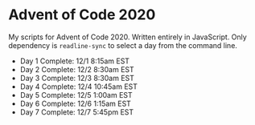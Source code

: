 # Advent of Code 2020
My scripts for Advent of Code 2020. Written entirely in JavaScript. Only dependency is `readline-sync` to select a day from the command line.

* Day 1 Complete: 12/1 8:15am EST
* Day 2 Complete: 12/2 8:30am EST
* Day 3 Complete: 12/3 8:30am EST
* Day 4 Complete: 12/4 10:45am EST
* Day 5 Complete: 12/5 1:00am EST
* Day 6 Complete: 12/6 1:15am EST
* Day 7 Complete: 12/7 5:45pm EST